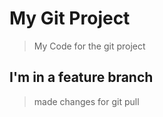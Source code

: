 # My Git Project 

>My Code for the git project

## I'm in a feature branch 


>made changes for git pull 

